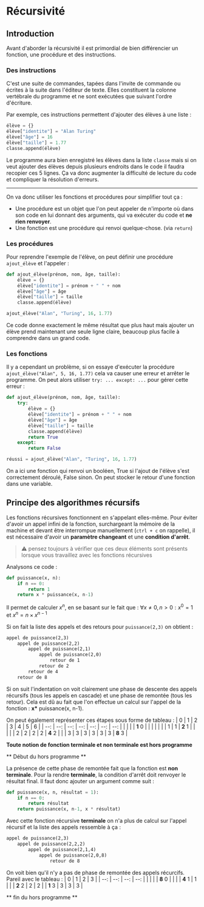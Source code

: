 # Récursivité
## Introduction
Avant d'aborder la récursivité il est primordial de bien différencier un fonction, une procédure et des instructions.

### Des instructions
C'est une suite de commandes, tapées dans l'invite de commande ou écrites à la suite dans l'éditeur de texte. Elles constituent la colonne vertébrale du programme et ne sont exécutées que suivant l'ordre d'écriture.

Par exemple, ces instructions permettent d'ajouter des élèves à une liste :
```python
élève = {}
élève["identite"] = "Alan Turing"
élève["âge"] = 16
élève["taille"] = 1.77
classe.append(élève)
```

Le programme aura bien enregistré les élèves dans la liste `classe` mais si on veut ajouter des élèves depuis plusieurs endroits dans le code il faudra recopier ces 5 lignes. Ça va donc augmenter la difficulté de lecture du code et compliquer la résolution d'erreurs.
___
On va donc utiliser les fonctions et procédures pour simplifier tout ça :
- Une procédure est un objet que l'on peut appeler de n'importe où dans son code en lui donnant des arguments, qui va exécuter du code et **ne rien renvoyer**.
- Une fonction est une procédure qui renvoi quelque-chose. (via `return`)

### Les procédures
Pour reprendre l'exemple de l'élève, on peut définir une procédure `ajout_élève` et l'appeler :
```python
def ajout_élève(prénom, nom, âge, taille):
	élève = {}
	élève["identite"] = prénom + " " + nom
	élève["âge"] = âge
	élève["taille"] = taille
	classe.append(élève)

ajout_élève("Alan", "Turing", 16, 1.77)
```
Ce code donne exactement le même résultat que plus haut mais ajouter un élève prend maintenant une seule ligne claire, beaucoup plus facile à comprendre dans un grand code.

### Les fonctions
Il y a cependant un problème, si on essaye d'exécuter la procédure `ajout_élève("Alan", 5, 16, 1.77)` cela va causer une erreur et arrêter le programme. On peut alors utiliser `try: ... except: ...` pour gérer cette erreur :
```python
def ajout_élève(prénom, nom, âge, taille):
	try:
		élève = {}
		élève["identite"] = prénom + " " + nom
		élève["âge"] = âge
		élève["taille"] = taille
		classe.append(élève)
		return True
	except:
		return False

réussi = ajout_élève("Alan", "Turing", 16, 1.77)
```
On a ici une fonction qui renvoi un booléen, True si l'ajout de l'élève s'est correctement déroulé, False sinon. On peut stocker le retour d'une fonction dans une variable.

## Principe des algorithmes récursifs
Les fonctions récursives fonctionnent en s'appelant elles-même. Pour éviter d'avoir un appel infini de la fonction, surchargeant la mémoire de la machine et devant être interrompue manuellement (`ctrl + c` on rappelle), il est nécessaire d'avoir un **paramètre changeant** et une **condition d'arrêt**.
> :warning: pensez toujours à vérifier que ces deux éléments sont présents lorsque vous travaillez avec les fonctions récursives

Analysons ce code :
```python
def puissance(x, n):
	if n == 0:
		return 1
	return x * puissance(x, n-1)
```
Il permet de calculer $x^n$, en se basant sur le fait que :
$\forall x \not = 0, n > 0 : x^0 = 1$ et $x^n = n \times x^{n-1}$

Si on fait la liste des appels et des retours pour `puissance(2,3)` on obtient :
```txt
appel de puissance(2,3)
	appel de puissance(2,2)
		appel de puissance(2,1)
			appel de puissance(2,0)
				retour de 1
			retour de 2
		retour de 4
	retour de 8
```
Si on suit l'indentation on voit clairement une phase de descente des appels récursifs (tous les appels en cascade) et une phase de remontée (tous les retour). Cela est dû au fait que l'on effectue un calcul sur l'appel de la fonction : __x\*__ puissance(x, n-1).

On peut également représenter ces étapes sous forme de tableau :
|  0  |  1  |  2  |  3  |  4  |  5  |  6  |
| --: | --: | --: | --: | --: | --: | --: |
|     |     |     | **1** 0 |     |     |     |
|     |     |   1 |   1 | **2** 1 |     |     |
|     |   2 |   2 |   2 |   2 | **4** 2 |     |
|   3 |   3 |   3 |   3 |   3 |   3 | **8** 3 |


**Toute notion de fonction terminale et non terminale est hors programme**

\*\* Début du hors programme \*\*

La présence de cette phase de remontée fait que la fonction est **non terminale**.
Pour la rendre **terminale**, la condition d'arrêt doit renvoyer le résultat final. Il faut donc ajouter un argument comme suit :
```python
def puissance(x, n, résultat = 1):
	if n == 0:
		return résultat
	return puissance(x, n-1, x * résultat)
```

Avec cette fonction récursive **terminale** on n'a plus de calcul sur l'appel récursif et la liste des appels ressemble à ça :
```txt
appel de puissance(2,3)
	appel de puissance(2,2,2)
		appel de puissance(2,1,4)
			appel de puissance(2,0,8)
				retour de 8
```
On voit bien qu'il n'y a pas de phase de remontée des appels récurcifs. Pareil avec le tableau :
|  0  |  1  |  2  |  3  |
| --: | --: | --: | --: |
|     |     |     | **8** 0 |
|     |     | **4** 1 |   1 |
|     | **2** 2 |   2 |   2 |
| **1** 3 |   3 |   3 |   3 |

\*\* fin du hors programme \*\*
